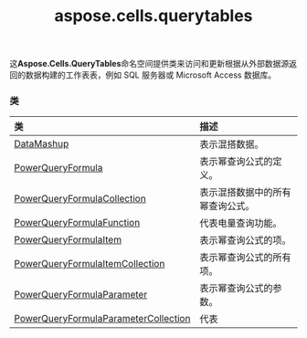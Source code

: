 ﻿---
title: aspose.cells.querytables
second_title: Aspose.Cells for Python via .NET API 参考资料
description:
type: docs
weight: 10
url: /zh/python-net/aspose.cells.querytables/
is_root: false
---
这**Aspose.Cells.QueryTables**命名空间提供类来访问和更新根据从外部数据源返回的数据构建的工作表表，例如 SQL 服务器或 Microsoft Access 数据库。

### 类
|类|描述|
| :- | :- |
| [DataMashup](/cells/zh/python-net/aspose.cells.querytables/datamashup) |表示混搭数据。|
| [PowerQueryFormula](/cells/zh/python-net/aspose.cells.querytables/powerqueryformula) |表示幂查询公式的定义。|
| [PowerQueryFormulaCollection](/cells/zh/python-net/aspose.cells.querytables/powerqueryformulacollection) |表示混搭数据中的所有幂查询公式。|
| [PowerQueryFormulaFunction](/cells/zh/python-net/aspose.cells.querytables/powerqueryformulafunction) |代表电量查询功能。|
| [PowerQueryFormulaItem](/cells/zh/python-net/aspose.cells.querytables/powerqueryformulaitem) |表示幂查询公式的项。|
| [PowerQueryFormulaItemCollection](/cells/zh/python-net/aspose.cells.querytables/powerqueryformulaitemcollection) |表示幂查询公式的所有项。|
| [PowerQueryFormulaParameter](/cells/zh/python-net/aspose.cells.querytables/powerqueryformulaparameter) |表示幂查询公式的参数。|
| [PowerQueryFormulaParameterCollection](/cells/zh/python-net/aspose.cells.querytables/powerqueryformulaparametercollection) |代表|


